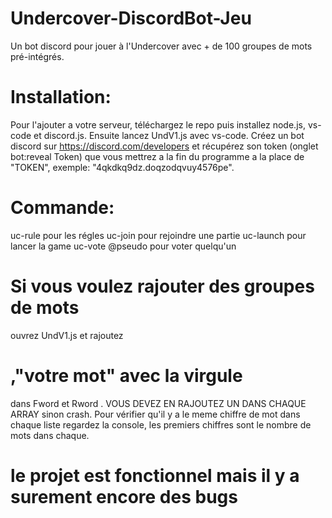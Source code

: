 # Undercover-DiscordBot-Jeu
 Un bot discord pour jouer à l'Undercover avec + de 100 groupes de mots pré-intégrés.
 
 # Installation:
 Pour l'ajouter a votre serveur, téléchargez le repo puis installez node.js, vs-code et discord.js.
 Ensuite lancez UndV1.js avec vs-code.
 Créez un bot discord sur https://discord.com/developers et récupérez son token (onglet bot:reveal Token) que vous mettrez a la fin du programme a la place de "TOKEN", exemple: "4qkdkq9dz.doqzodqvuy4576pe".
 
  # Commande:
  uc-rule pour les régles
  uc-join pour rejoindre une partie
  uc-launch pour lancer la game
  uc-vote @pseudo pour voter quelqu'un
  
  # Si vous voulez rajouter des groupes de mots 
  ouvrez UndV1.js et rajoutez 
  # ,"votre mot" avec la virgule
  dans Fword et Rword .
  VOUS DEVEZ EN RAJOUTEZ UN DANS CHAQUE ARRAY sinon crash. Pour vérifier qu'il y a le meme chiffre de mot dans chaque liste regardez la console, les premiers chiffres sont le nombre de mots dans chaque.

  # le projet est fonctionnel mais il y a surement encore des bugs

